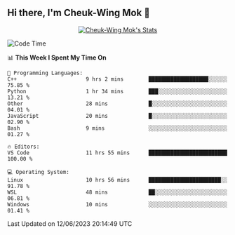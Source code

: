 ## Hi there, I'm Cheuk-Wing Mok 👋

<!--
**mozro0327/mozro0327** is a ✨ _special_ ✨ repository because its `README.md` (this file) appears on your GitHub profile.

Here are some ideas to get you started:

- 🔭 I’m currently working on ...
- 🌱 I’m currently learning ...
- 👯 I’m looking to collaborate on ...
- 🤔 I’m looking for help with ...
- 💬 Ask me about ...
- 📫 How to reach me: ...
- 😄 Pronouns: ...
- ⚡ Fun fact: ...
-->

<p align="center">
  <a href="https://github.com/mozro0327" class="rich-diff-level-one">
    <img src="https://github-readme-stats.vercel.app/api?username=mozro0327&title_color=333&text_color=777" alt="Cheuk-Wing Mok's Stats" >
    <!-- &hide=issues
    <img src="https://github-readme-stats.vercel.app/api?username=mozro0327&hide=issues&title_color=333&text_color=777" alt="Cheuk-Wing Mok's Stats" >
    -->
  </a>
</p>

<!--START_SECTION:waka-->
![Code Time](http://img.shields.io/badge/Code%20Time-1%2C634%20hrs%208%20mins-blue)

📊 **This Week I Spent My Time On** 

```text
💬 Programming Languages: 
C++                      9 hrs 2 mins        ███████████████████░░░░░░   75.85 % 
Python                   1 hr 34 mins        ███░░░░░░░░░░░░░░░░░░░░░░   13.21 % 
Other                    28 mins             █░░░░░░░░░░░░░░░░░░░░░░░░   04.01 % 
JavaScript               20 mins             █░░░░░░░░░░░░░░░░░░░░░░░░   02.90 % 
Bash                     9 mins              ░░░░░░░░░░░░░░░░░░░░░░░░░   01.27 % 

🔥 Editors: 
VS Code                  11 hrs 55 mins      █████████████████████████   100.00 % 

💻 Operating System: 
Linux                    10 hrs 56 mins      ███████████████████████░░   91.78 % 
WSL                      48 mins             ██░░░░░░░░░░░░░░░░░░░░░░░   06.81 % 
Windows                  10 mins             ░░░░░░░░░░░░░░░░░░░░░░░░░   01.41 % 
```


 Last Updated on 12/06/2023 20:14:49 UTC
<!--END_SECTION:waka-->
